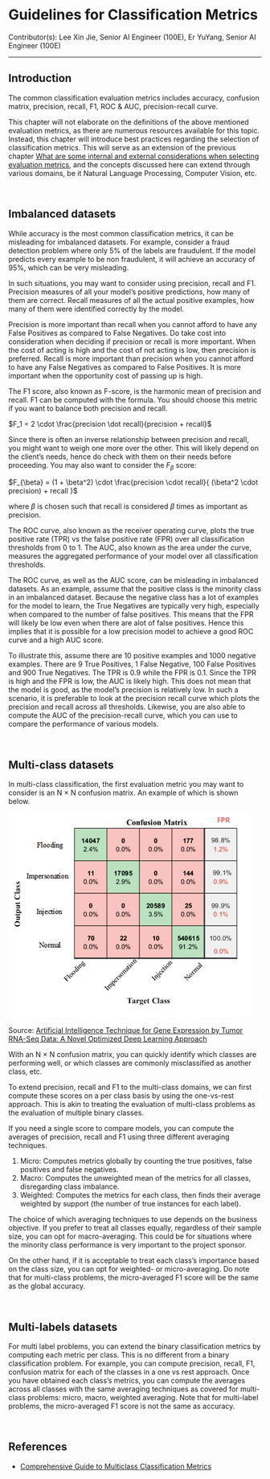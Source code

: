 # Guidelines for Classification Metrics

Contributor(s): Lee Xin Jie, Senior AI Engineer (100E), Er YuYang, Senior AI Engineer (100E)

---

## Introduction
The common classification evaluation metrics includes accuracy, confusion matrix, precision, recall, F1, ROC & AUC, precision-recall curve. 

This chapter will not elaborate on the definitions of the above mentioned evaluation metrics, as there are numerous resources available for this topic. Instead, this chapter will introduce best practices regarding the selection of classification metrics. This will serve as an extension of the previous chapter [What are some internal and external considerations when selecting evaluation metrics](optimising-and-satisficing.md), and the concepts discussed here can extend through various domains, be it Natural Language Processing, Computer Vision, etc.

<br/>

## Imbalanced datasets
While accuracy is the most common classification metrics, it can be misleading for imbalanced datasets. For example, consider a fraud detection problem where only 5% of the labels are fraudulent. If the model predicts every example to be non fraudulent, it will achieve an accuracy of 95%, which can be very misleading.

In such situations, you may want to consider using precision, recall and F1. Precision measures of all your model’s positive predictions, how many of them are correct. Recall measures of all the actual positive examples, how many of them were identified correctly by the model. 

Precision is more important than recall when you cannot afford to have any False Positives as compared to False Negatives. Do take cost into consideration when deciding if precision or recall is more important. When the cost of acting is high and the cost of not acting is low, then precision is preferred. Recall is more important than precision when you cannot afford to have any False Negatives as compared to False Positives. It is more important when the opportunity cost of passing up is high.

The F1 score, also known as F-score, is the harmonic mean of precision and recall. F1 can be computed with the formula. You should choose this metric if you want to balance both precision and recall.

$F_1 = 2 \cdot \frac{precision \dot recall}{precision + recall}$

Since there is often an inverse relationship between precision and recall, you might want to weigh one more over the other. This will likely depend on the client’s needs, hence do check with them on their needs before proceeding. You may also want to consider the $F_{\beta}$ score:

$F_{\beta} = (1 + \beta^2) \cdot \frac{precision \cdot recall}{ (\beta^2 \cdot precision) + recall }$

where $\beta$ is chosen such that recall is considered $\beta$ times as important as precision.

The ROC curve, also known as the receiver operating curve, plots the true positive rate (TPR) vs the false positive rate (FPR) over all classification thresholds from 0 to 1. The AUC, also known as the area under the curve, measures the aggregated performance of your model over all classification thresholds.

The ROC curve, as well as the AUC score, can be misleading in imbalanced datasets. As an example, assume that the positive class is the minority class in an imbalanced dataset.  Because the negative class has a lot of examples for the model to learn, the True Negatives are typically very high, especially when compared to the number of false positives. This means that the FPR will likely be low even when there are alot of false positives. Hence this implies that it is possible for a low precision model to achieve a good ROC curve and a high AUC score.  

To illustrate this, assume there are 10 positive examples and 1000 negative examples. There are 9 True Positives, 1 False Negative, 100 False Positives and 900 True Negatives. The TPR is 0.9 while the FPR is 0.1. Since the TPR is high and the FPR is low, the AUC is likely high. This does not mean that the model is good, as the model’s precision is relatively low. In such a scenario, it is preferable to look at the precision recall curve which plots the precision and recall across all thresholds. Likewise, you are also able to compute the AUC of the precision-recall curve, which you can use to compare the performance of various models.

<br/>

## Multi-class datasets

In multi-class classification, the first evaluation metric you may want to consider is an N $\times$ N confusion matrix. An example of which is shown below.

![Confusion Matrix](../assets/images/diagrams/confusion-matrix.png)

Source: [Artificial Intelligence Technique for Gene Expression by Tumor RNA-Seq Data: A Novel Optimized Deep Learning Approach](https://www.researchgate.net/profile/Tahmina-Zebin/publication/332526113/figure/fig4/AS:762078440747009@1558705067842/Confusion-matrix-of-the-test-dataset.ppm)

With an N $\times$ N confusion matrix, you can quickly identify which classes are performing well, or which classes are commonly misclassified as another class, etc.

To extend precision, recall and F1 to the multi-class domains, we can first compute these scores on a per class basis by using the one-vs-rest approach. This is akin to treating the evaluation of multi-class problems as the evaluation of multiple binary classes.

If you need a single score to compare models, you can compute the averages of precision, recall and F1 using three different averaging techniques.
1. Micro: Computes metrics globally by counting the true positives, false positives and false negatives.
2. Macro: Computes the unweighted mean of the metrics for all classes, disregarding class imbalance.
3. Weighted: Computes the metrics for each class, then finds their average weighted by support (the number of true instances for each label).

The choice of which averaging techniques to use depends on the business objective. If you prefer to treat all classes equally, regardless of their sample size, you can opt for macro-averaging. This could be for situations where the minority class performance is very important to the project sponsor. 

On the other hand, if it is acceptable to treat each class’s importance based on the class size, you can opt for weighted- or micro-averaging. Do note that for multi-class problems, the micro-averaged F1 score will be the same as the global accuracy.

<br/>

## Multi-labels datasets
For multi label problems, you can extend the binary classification metrics by computing each metric per class. This is no different from a binary classification problem. For example, you can compute precision, recall, F1, confusion matrix for each of the classes in a one vs rest approach.  Once you have obtained each class’s metrics, you can compute the averages across all classes with the same averaging techniques as covered for multi-class problems: micro, macro, weighted averaging. Note that for multi-label problems, the micro-averaged F1 score is not the same as accuracy.

<br/>

## References

- [Comprehensive Guide to Multiclass Classification Metrics](https://towardsdatascience.com/comprehensive-guide-on-multiclass-classification-metrics-af94cfb83fbd)